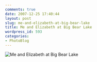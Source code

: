 ```yaml
---
comments: true
date: 2007-12-25 17:40:44
layout: post
slug: me-and-elizabeth-at-big-bear-lake
title: Me and Elizabeth at Big Bear Lake
wordpress_id: 593
categories:
- PhotoBlog
---
```


![Me and Elizabeth at Big Bear Lake](http://ryanfitzer.com/main/wp-content/uploads/2007/12/skilift.jpg)
